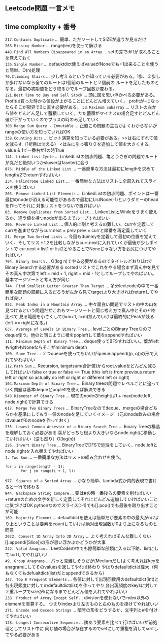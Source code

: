 ## Leetcode問題 一言メモ
## time complexity + 番号

`217.Contains Duplicate` ... 簡単、ただソートしてSIZEが違うか見るだけ  
`268.Missing Number` ... range(len)を使って解ける  
`448.Find All Numbers Disappeared in an Array` ... setの差でdiffが取れることを覚えておく  
`136.Single Number` ... defauktdict使えばvalueがNoneでも+1出来ることを使うと簡単、O(n)処理  
`70.Climbing Stairs` ... 少し考えるというか知っている必要がある。1歩、２歩しか歩けないなら全てのルートは1個前のルートと２個前の
ルートを足したものとなる。最初の初期値をどう取るかでループ回数が変わる。  
`121.Best Time to Buy and Sell Stock` ... 頭に図を思い浮かべる必要がある。Profitは買った時から値段が上がることにどんどん増えていく。
profitが-になったらそこが限界で0に直す必要がある。 
`53.Maximum Subarray` ... リストの左から値をどんどん足して蓄積していく。ただ蓄積がマイナスの場合足すとどんどん値が下がっていくのでプラスの時のみ足していく  
`303.Range Sum Query - Immutable` ... 正直この問題の主旨がよくわからないがrangeの使い方を知っていればOK  
`338.Counting Bits` ... ビット演算を知っている必要がある。>>は右にずれて値を減らす（1桁目は消える）
<は左に引っ張り０を追加して値を大きくする。value & 1で一番右が1の時True  
`141. Linked List Cycle` ... LinkedListの初歩問題、亀とうさぎの問題でルートが丸だと絶対いつかslowerはfaseterに会う  
`876. Middle of the Linked List` ... 一番簡単な方法は最初にlengthを求めてlength/2でreturnすればいい  
`234. Palindrome Linked List` ... 一番簡単な方法はリストに全部入れてスライスを使えばいい  
`203. Remove Linked List Elements` ... LinkedListの初歩問題、ポイントは一番最初のnodeが消える可能性があるので最初にListNode(-1)というダミーのheadを作ってそれに
対象リストをつないで置けばいい  
`83. Remove Duplicates from Sorted List` ... LinkedListとWhileをうまく使えるか、違う値を持つnodeが出るまでループすればいい  
`206. Reverse Linked List` ... 個人的に割と考えるの難しい、currを定義してcurrを進ませながらcurr.next = prev prev = currと順番を再定義していく  
`21. Merge Two Sorted Lists` ... 今回もdummyを定義して最初の位置を覚えていく、そしてリスト1,2を比較しながらcurr.nextに入れていくが最後が少しポイントで
cur.next = list1 or list2とやることでNoneじゃない方をお尻につけてやればいい  
`704. Binary Search` ... O(log n)でやる必要があるのでタイトルどおりListでBinary Searchする必要がある
sortedリストでこれをやる場合まず真ん中を見てその真ん中次第でleft = mid + 1, right = mid - 1としてループしてやればいい。基本マージソートと考え方が同じ  
`744. Find Smallest Letter Greater Than Target` ... 多分leetcodeの中で一番簡単な問題の部類に入るだろうが左から見てtargetより大きければreturnしてやれば良い  
`852. Peak Index in a Mountain Array` ... 中々面白い問題でリストの中の山を見つけるという問題だがこれもマージソートと同じ考え方で真ん中とその+1を比べて
見る範囲を小さくして(l=m+1, r=m)挟んでいけば最終的にPeakが残る(left == rightになる。)  
`637. Average of Levels in Binary Tree` ... levelごとのBinary Treeなのでdeque使う。他のと同じように根をpopleftして葉をappendすればいい  
`111. Minimum Depth of Binary Tree` ... deque使ってBFSすればいい。葉がleftもrigthもNoneならそこがminimum depth  
`100. Same Tree` ... ２つqueueを使ってもいいがqueue.append((p, q))の形で入れてやればいい  
`112.Path Sum` ... Recursion, targetsum(合計値)からroot.valueをどんどん減らしてけばいい
false or true or false == True
(this left is from previous return left or right so actually do left or right or different left or right)  
`104.Maximum Depth of Binary Tree` ... Binary treeの問題でレベルごとに追っていく問題は基本dequeとpopleftを使えば解決できる  
`543.Diameter of Binary Tree` ... 現在のnodeのheightは1 + max(node.left, node.right)で計算できる  
`617. Merge Two Binary Trees` ... BinaryTreeなのでdeque、mergeの場合どちらかを基準にしてもう一個のnodeを足していくイメージ
（元のnode飲みの場合はvalueが0のnodeを作っておく)  
`235. Lowest Common Ancestor of a Binary Search Tree` ... Binary Treeの構造を理解しておく必要がある
葉がどっちも根より大きいならnode.rightに移動していけばいい（逆も然り）O(log(n))  
`226. Invert Binary Tree` ... BinaryTreeでDFSで処理をしていく、node.leftとnode.rightを入れ替えてやればいい  
`1. Two Sum` ... 一番簡単な方法はリストの組み合わせを使う。
```
for i in range(length - 1):
       for j in range(i + 1, l):
```  
`977. Squares of a Sorted Array` ... かなり簡単、lambda式か内的表現で書けると一行で終わる  
`844. Backspace String Compare` ...
 要は#の時一番後ろの要素を削ればいい+returnのための文字を新しく定義してそれにどんどん追加していけばいいことに気づけばOK
pythonなのでスライス[:-1]でも[].pop()でも最後を取り出すことが可能  
`169. Majority Element` ... defaultdictを使えば簡単だが要素の中の最大がn/2より上ということは要素をcountしていけば絶対出現回数が0より上になるものと同意  
`2022. Convert 1D Array Into 2D Array` ... よく考えればそんな難しくない [].append([Slice])の形が思い浮かぶかどうかが大事  
`242. Valid Anagram` ... LeetCodeの中でも際簡単な部類に入る以下略、listにしてsortしてやればいい  
`49. Group Anagrams` ... パッと見難しそうだが(Mediumだし)よく考えればkeyをanagramにしてそのvaluesを返してやれば終わり
やはりdefaultdictは偉大（何もなくてもdefualtdict(list)だとappendできるから）  
`347. Top K Frequent Elements` ... 各値に対して出現回数用のdefaultdict(int)と各出現頻度に対してのdefaultdict(list)を作ってやり
各出現頻度のkeysに対して２重ループでsizeがkになるまでどんどん値を入れてやればいい  
`238. Product of Array Except Self` ... divisionを使わないでindex以外のelementを乗算する。
つまりindexより左のものと右のものを掛けてやればいい  
`271. Encode and Decode Strings` ... 暗号の形をどうするか、文字列と#を付けてやればいい  
`128. Longest Consecutive Sequence` ... 隣あう要素を比べて行けばいいが前処理としてリスト中に
同じ値の場合が存在するのでsetにして重複を消してsortしてやる必要がある  
